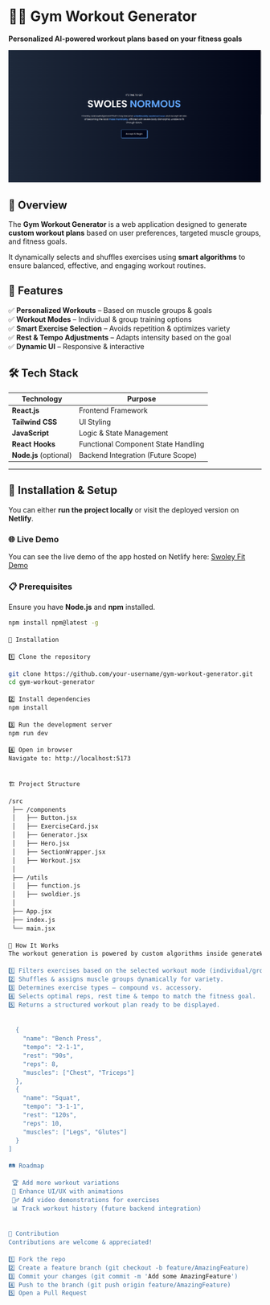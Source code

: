 # 🏋️‍♂️ Gym Workout Generator  

**Personalized AI-powered workout plans based on your fitness goals**  

![Workout Generator Screenshot](screenshot.png)  

## 📌 Overview  

The **Gym Workout Generator** is a web application designed to generate **custom workout plans** based on user preferences, targeted muscle groups, and fitness goals.  

It dynamically selects and shuffles exercises using **smart algorithms** to ensure balanced, effective, and engaging workout routines.  

## 🎯 Features  

✅ **Personalized Workouts** – Based on muscle groups & goals  
✅ **Workout Modes** – Individual & group training options  
✅ **Smart Exercise Selection** – Avoids repetition & optimizes variety  
✅ **Rest & Tempo Adjustments** – Adapts intensity based on the goal  
✅ **Dynamic UI** – Responsive & interactive  

## 🛠️ Tech Stack  

| Technology     | Purpose |
|---------------|---------|
| **React.js**  | Frontend Framework |
| **Tailwind CSS** | UI Styling |
| **JavaScript** | Logic & State Management |
| **React Hooks** | Functional Component State Handling |
| **Node.js** (optional) | Backend Integration (Future Scope) |

---

## 🚀 Installation & Setup  

You can either **run the project locally** or visit the deployed version on **Netlify**.

### 🌐 Live Demo  

You can see the live demo of the app hosted on Netlify here: [Swoley Fit Demo](https://swoley-fit-niloofar.netlify.app/)

### 📋 Prerequisites  

Ensure you have **Node.js** and **npm** installed.  

```sh
npm install npm@latest -g

🔧 Installation

1️⃣ Clone the repository

git clone https://github.com/your-username/gym-workout-generator.git
cd gym-workout-generator

2️⃣ Install dependencies
npm install

3️⃣ Run the development server
npm run dev

4️⃣ Open in browser
Navigate to: http://localhost:5173


🏗️ Project Structure

/src  
 ├── /components  
 │   ├── Button.jsx         
 │   ├── ExerciseCard.jsx    
 │   ├── Generator.jsx       
 │   ├── Hero.jsx       
 │   ├── SectionWrapper.jsx        
 │   ├── Workout.jsx 
 │  
 ├── /utils  
 │   ├── function.js  
 │   ├── swoldier.js       
 │  
 ├── App.jsx               
 ├── index.js              
 └── main.jsx           

🧠 How It Works
The workout generation is powered by custom algorithms inside generateWorkout.js. Here's how it works:

1️⃣ Filters exercises based on the selected workout mode (individual/group).
2️⃣ Shuffles & assigns muscle groups dynamically for variety.
3️⃣ Determines exercise types – compound vs. accessory.
4️⃣ Selects optimal reps, rest time & tempo to match the fitness goal.
5️⃣ Returns a structured workout plan ready to be displayed.


  {
    "name": "Bench Press",
    "tempo": "2-1-1",
    "rest": "90s",
    "reps": 8,
    "muscles": ["Chest", "Triceps"]
  },
  {
    "name": "Squat",
    "tempo": "3-1-1",
    "rest": "120s",
    "reps": 10,
    "muscles": ["Legs", "Glutes"]
  }
]

🛤️ Roadmap

 🏆 Add more workout variations
 🎨 Enhance UI/UX with animations
 🏋️‍♂️ Add video demonstrations for exercises
 📊 Track workout history (future backend integration)


🤝 Contribution
Contributions are welcome & appreciated!

1️⃣ Fork the repo
2️⃣ Create a feature branch (git checkout -b feature/AmazingFeature)
3️⃣ Commit your changes (git commit -m 'Add some AmazingFeature')
4️⃣ Push to the branch (git push origin feature/AmazingFeature)
5️⃣ Open a Pull Request

